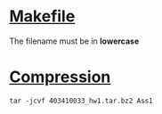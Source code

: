 # [Makefile](http://mrbook.org/blog/tutorials/make/)

The filename must be in **lowercase**

# [Compression](http://psy.pengsme.com/2012/08/targz-tarbz2.html)

`tar -jcvf 403410033_hw1.tar.bz2 Ass1`

